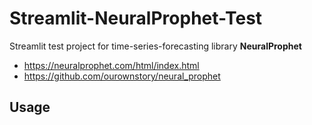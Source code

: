 # Streamlit-NeuralProphet-Test

Streamlit test project for time-series-forecasting library **NeuralProphet**

- <https://neuralprophet.com/html/index.html>
- <https://github.com/ourownstory/neural_prophet>

## Usage
